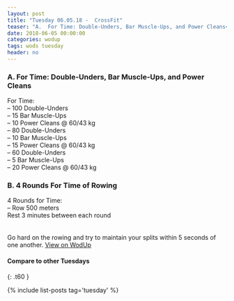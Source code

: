 ```yaml
---
layout: post
title: "Tuesday 06.05.18 -  CrossFit"
teaser: "A.  For Time: Double-Unders, Bar Muscle-Ups, and Power Cleans<br/> B.  4 Rounds For Time of Rowing"
date: 2018-06-05 00:00:00
categories: wodup
tags: wods tuesday
header: no
---
```



<h3>A.  For Time: Double-Unders, Bar Muscle-Ups, and Power Cleans</h3>
For Time:<br/>– 100 Double-Unders<br/>– 15 Bar Muscle-Ups<br/>– 10 Power Cleans @ 60/43 kg<br/>– 80 Double-Unders<br/>– 10 Bar Muscle-Ups<br/>– 15 Power Cleans @ 60/43 kg<br/>– 60 Double-Unders<br/>– 5 Bar Muscle-Ups<br/>– 20 Power Cleans @ 60/43 kg<br/>
<h3>B.  4 Rounds For Time of Rowing</h3>
4 Rounds for Time:<br/>– Row 500 meters<br/>Rest 3 minutes between each round<br/>
<br/><br/>Go hard on the rowing and try to maintain your splits within 5 seconds of one another.
<a href="https://www.wodup.com/gyms/asphodel/wods/6647" target="blank">View on WodUp</a>


#### Compare to other Tuesdays
{: .t60 }

{% include list-posts tag='tuesday' %}